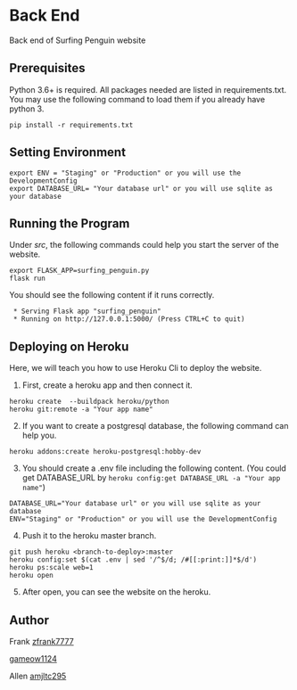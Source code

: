 # Back End

Back end of Surfing Penguin website

## Prerequisites

Python 3.6+ is required.
All packages needed are listed in requirements.txt.
You may use the following command to load them if you already have python 3.
```
pip install -r requirements.txt
```

## Setting Environment

```
export ENV = "Staging" or "Production" or you will use the DevelopmentConfig
export DATABASE_URL= "Your database url" or you will use sqlite as your database
```

## Running the Program

Under *src*, the following commands could help you start the server of the website.
```
export FLASK_APP=surfing_penguin.py
flask run
```

You should see the following content if it runs correctly.
```
 * Serving Flask app "surfing_penguin"
 * Running on http://127.0.0.1:5000/ (Press CTRL+C to quit)
```

## Deploying on Heroku

Here, we will teach you how to use Heroku Cli to deploy the website.

1. First, create a heroku app and then connect it.
```
heroku create  --buildpack heroku/python
heroku git:remote -a "Your app name"
```

2. If you want to create a postgresql database, the following command can help you.
```
heroku addons:create heroku-postgresql:hobby-dev
```

3. You should create a .env file including the following content.
(You could get DATABASE_URL by ` heroku config:get DATABASE_URL -a "Your app name" `)
```
DATABASE_URL="Your database url" or you will use sqlite as your database
ENV="Staging" or "Production" or you will use the DevelopmentConfig
```

4. Push it to the heroku master branch.
```
git push heroku <branch-to-deploy>:master
heroku config:set $(cat .env | sed '/^$/d; /#[[:print:]]*$/d')
heroku ps:scale web=1
heroku open
```

5. After open, you can see the website on the heroku.

## Author

Frank [zfrank7777](https://github.com/zfrank7777)

[gameow1124](https://github.com/gameow1124)

Allen [amjltc295](https://github.com/amjltc295)
